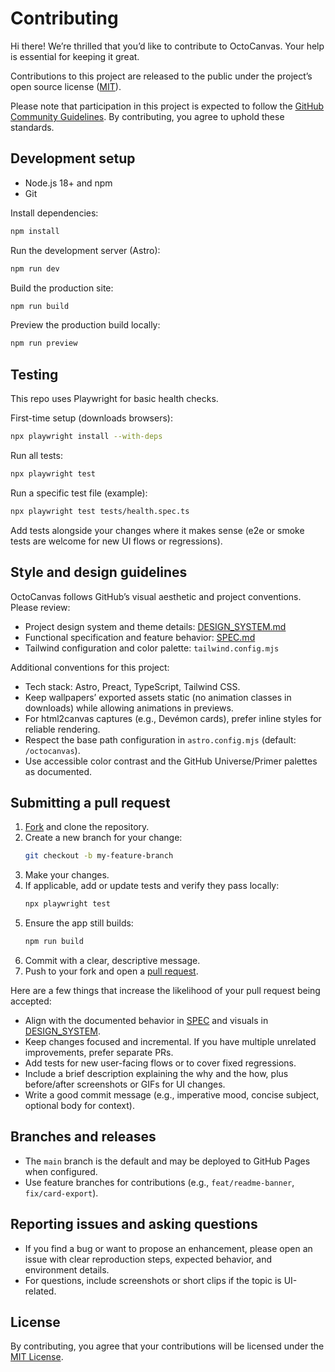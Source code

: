 # Contributing

[fork]: https://github.com/github/octocanvas/fork
[pr]: https://github.com/github/octocanvas/compare
[design]: https://github.com/github/octocanvas/blob/main/DESIGN_SYSTEM.md
[spec]: https://github.com/github/octocanvas/blob/main/SPEC.md
[license]: https://github.com/github/octocanvas/blob/main/LICENSE
[guidelines]: https://docs.github.com/en/site-policy/github-terms/github-community-guidelines

Hi there! We’re thrilled that you’d like to contribute to OctoCanvas. Your help is essential for keeping it great.

Contributions to this project are released to the public under the project’s open source license ([MIT][license]).

Please note that participation in this project is expected to follow the [GitHub Community Guidelines][guidelines]. By contributing, you agree to uphold these standards.

## Development setup

- Node.js 18+ and npm
- Git

Install dependencies:

```bash
npm install
```

Run the development server (Astro):

```bash
npm run dev
```

Build the production site:

```bash
npm run build
```

Preview the production build locally:

```bash
npm run preview
```

## Testing

This repo uses Playwright for basic health checks.

First-time setup (downloads browsers):

```bash
npx playwright install --with-deps
```

Run all tests:

```bash
npx playwright test
```

Run a specific test file (example):

```bash
npx playwright test tests/health.spec.ts
```

Add tests alongside your changes where it makes sense (e2e or smoke tests are welcome for new UI flows or regressions).

## Style and design guidelines

OctoCanvas follows GitHub’s visual aesthetic and project conventions. Please review:

- Project design system and theme details: [DESIGN_SYSTEM.md][design]
- Functional specification and feature behavior: [SPEC.md][spec]
- Tailwind configuration and color palette: `tailwind.config.mjs`

Additional conventions for this project:

- Tech stack: Astro, Preact, TypeScript, Tailwind CSS.
- Keep wallpapers’ exported assets static (no animation classes in downloads) while allowing animations in previews.
- For html2canvas captures (e.g., Devémon cards), prefer inline styles for reliable rendering.
- Respect the base path configuration in `astro.config.mjs` (default: `/octocanvas`).
- Use accessible color contrast and the GitHub Universe/Primer palettes as documented.

## Submitting a pull request

1. [Fork][fork] and clone the repository.
2. Create a new branch for your change:
   ```bash
   git checkout -b my-feature-branch
   ```
3. Make your changes.
4. If applicable, add or update tests and verify they pass locally:
   ```bash
   npx playwright test
   ```
5. Ensure the app still builds:
   ```bash
   npm run build
   ```
6. Commit with a clear, descriptive message.
7. Push to your fork and open a [pull request][pr].

Here are a few things that increase the likelihood of your pull request being accepted:

- Align with the documented behavior in [SPEC][spec] and visuals in [DESIGN_SYSTEM][design].
- Keep changes focused and incremental. If you have multiple unrelated improvements, prefer separate PRs.
- Add tests for new user-facing flows or to cover fixed regressions.
- Include a brief description explaining the why and the how, plus before/after screenshots or GIFs for UI changes.
- Write a good commit message (e.g., imperative mood, concise subject, optional body for context).

## Branches and releases

- The `main` branch is the default and may be deployed to GitHub Pages when configured.
- Use feature branches for contributions (e.g., `feat/readme-banner`, `fix/card-export`).

## Reporting issues and asking questions

- If you find a bug or want to propose an enhancement, please open an issue with clear reproduction steps, expected behavior, and environment details.
- For questions, include screenshots or short clips if the topic is UI-related.

## License

By contributing, you agree that your contributions will be licensed under the [MIT License][license].
